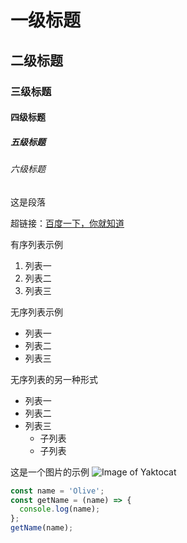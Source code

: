 # 一级标题

## 二级标题

### 三级标题

#### 四级标题

##### 五级标题

###### 六级标题

这是段落

超链接：[百度一下，你就知道](https://www.baidu.com/)

有序列表示例
1. 列表一
2. 列表二
3. 列表三

无序列表示例
* 列表一
* 列表二
* 列表三

无序列表的另一种形式
- 列表一
- 列表二
- 列表三
	- 子列表
	- 子列表

这是一个图片的示例
![Image of Yaktocat](https://octodex.github.com/images/yaktocat.png)

```javascript
const name = 'Olive';
const getName = (name) => {
  console.log(name);	
};
getName(name);
```

